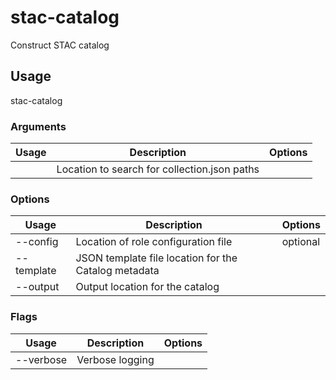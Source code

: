 # stac-catalog

Construct STAC catalog

## Usage

stac-catalog <options> <str>

### Arguments

| Usage | Description                                  | Options |
| ----- | -------------------------------------------- | ------- |
| <str> | Location to search for collection.json paths |         |

### Options

| Usage            | Description                                          | Options  |
| ---------------- | ---------------------------------------------------- | -------- |
| --config <str>   | Location of role configuration file                  | optional |
| --template <str> | JSON template file location for the Catalog metadata |          |
| --output <str>   | Output location for the catalog                      |          |

### Flags

| Usage     | Description     | Options |
| --------- | --------------- | ------- |
| --verbose | Verbose logging |         |
